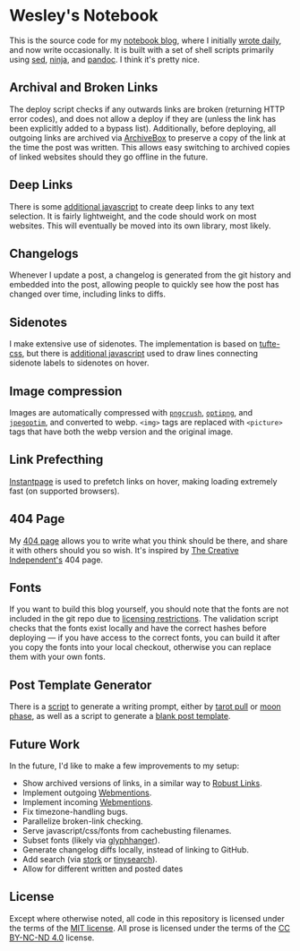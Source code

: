 # Wesley's Notebook

This is the source code for my [notebook blog](https://notebook.wesleyac.com/), where I initially [wrote daily](https://notebook.drmaciver.com/posts/2020-06-08-10:11.html), and now write occasionally. It is built with a set of shell scripts primarily using [sed](https://www.gnu.org/software/sed/manual/sed.html), [ninja](https://ninja-build.org/), and [pandoc](https://pandoc.org/). I think it's pretty nice.

## Archival and Broken Links

The deploy script checks if any outwards links are broken (returning HTTP error codes), and does not allow a deploy if they are (unless the link has been explicitly added to a bypass list). Additionally, before deploying, all outgoing links are archived via [ArchiveBox](https://archivebox.io) to preserve a copy of the link at the time the post was written. This allows easy switching to archived copies of linked websites should they go offline in the future.

## Deep Links

There is some [additional javascript](/parts/linktext.js) to create deep links to any text selection. It is fairly lightweight, and the code should work on most websites. This will eventually be moved into its own library, most likely.

## Changelogs

Whenever I update a post, a changelog is generated from the git history and embedded into the post, allowing people to quickly see how the post has changed over time, including links to diffs.

## Sidenotes

I make extensive use of sidenotes. The implementation is based on [tufte-css](https://edwardtufte.github.io/tufte-css/), but there is [additional javascript](/parts/sideline.js) used to draw lines connecting sidenote labels to sidenotes on hover.

## Image compression

Images are automatically compressed with [`pngcrush`](https://pmt.sourceforge.io/pngcrush/), [`optipng`](http://optipng.sourceforge.net/), and [`jpegoptim`](https://github.com/tjko/jpegoptim), and converted to webp. `<img>` tags are replaced with `<picture>` tags that have both the webp version and the original image.

## Link Prefecthing

[Instantpage](https://instant.page/) is used to prefetch links on hover, making loading extremely fast (on supported browsers).

## 404 Page

My [404 page](https://notebook.wesleyac.com/404) allows you to write what you think should be there, and share it with others should you so wish. It's inspired by [The Creative Independent's](https://thecreativeindependent.com/) 404 page.

## Fonts

If you want to build this blog yourself, you should note that the fonts are not included in the git repo due to [licensing restrictions](https://okaytype.com/info/eula). The validation script checks that the fonts exist locally and have the correct hashes before deploying — if you have access to the correct fonts, you can build it after you copy the fonts into your local checkout, otherwise you can replace them with your own fonts.

## Post Template Generator

There is a [script](/bin/author/prompt.sh) to generate a writing prompt, either by [tarot pull](https://notebook.wesleyac.com/hermit-magician/) or [moon phase](/bin/author/full-moon.sh), as well as a script to generate a [blank post template](/bin/author/blank.sh).

## Future Work

In the future, I'd like to make a few improvements to my setup:

* Show archived versions of links, in a similar way to [Robust Links](https://robustlinks.mementoweb.org/).
* Implement outgoing [Webmentions](https://webmention.net/).
* Implement incoming [Webmentions](https://webmention.net/).
* Fix timezone-handling bugs.
* Parallelize broken-link checking.
* Serve javascript/css/fonts from cachebusting filenames.
* Subset fonts (likely via [glyphhanger](https://github.com/zachleat/glyphhanger)).
* Generate changelog diffs locally, instead of linking to GitHub.
* Add search (via [stork](https://stork-search.net/) or [tinysearch](https://endler.dev/2019/tinysearch/)).
* Allow for different written and posted dates

## License

Except where otherwise noted, all code in this repository is licensed under the terms of the [MIT license](https://mit-license.org/). All prose is licensed under the terms of the [CC BY-NC-ND 4.0](https://creativecommons.org/licenses/by-nc-nd/4.0/) license.
